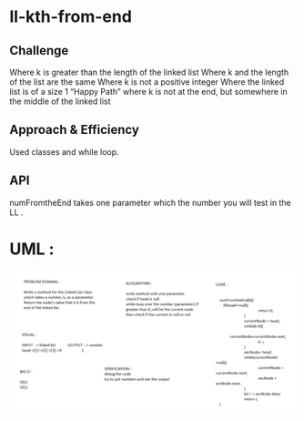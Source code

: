 
# ll-kth-from-end

## Challenge
Where k is greater than the length of the linked list
Where k and the length of the list are the same
Where k is not a positive integer
Where the linked list is of a size 1
“Happy Path” where k is not at the end, but somewhere in the middle of the linked list

## Approach & Efficiency
Used classes and while loop.

## API
 numFromtheEnd takes one parameter which the number you will test in the LL .

# UML :
![GitHub Logo](./assests/ll-kth-from-end.PNG)



